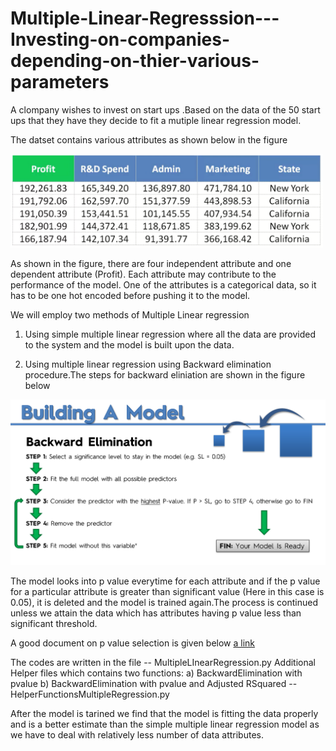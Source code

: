 # Multiple-Linear-Regresssion---Investing-on-companies-depending-on-thier-various-parameters


A clompany wishes to invest on start ups .Based on the data of the 50 start ups that they have they decide to fit a mutiple linear regression model.

The datset contains various attributes as shown below in the figure

<img src="images/mlr.png" width ="500" >

As shown in the figure, there are four independent attribute and one dependent attribute (Profit). Each attribute may contribute to the performance of the model. One of the attributes is a categorical data, so it has to be one hot encoded before pushing it to the model.

We will employ two methods of Multiple Linear regression 

1) Using simple multiple linear regression where all the data are provided to the system and the model is built upon the data.

2) Using multiple linear regression using Backward elimination procedure.The steps for backward eliniation are shown in the figure below

<img src="images/backwardElimination.png" width ="700" >

The model looks into p value everytime for each attribute and if the p value for a particular attribute is greater than significant value (Here in this case is 0.05), it is deleted and the model is trained again.The process is continued unless we attain the data which has attributes having p value less than significant threshold.

A good document on p value selection is given below 
[a link](https://www.wikihow.com/Calculate-P-Value)


The codes are written in the file -- MultipleLInearRegression.py
Additional Helper files which contains two functions: a) BackwardElimination with pvalue b) BackwardElimination with pvalue and Adjusted RSquared -- HelperFunctionsMultipleRegression.py

After the model is tarined we find that the model is fitting the data properly and is a better estimate than the simple multiple linear regression model as we have to deal with relatively less number of data attributes.

